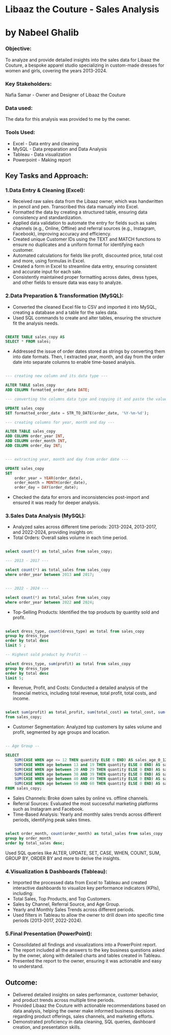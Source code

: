 # Libaaz the Couture - Sales Analysis
# by Nabeel Ghalib

### Objective: 
To analyze and provide detailed insights into the sales data for Libaaz the Couture, a bespoke apparel studio specializing in custom-made dresses for women and girls, covering the years 2013-2024.

### Key Stakeholders:
Nafia Samar - Owner and Designer of Libaaz the Couture

### Data used:
The data for this analysis was provided to me by the owner.

### Tools Used:
- Excel - Data entry and cleaning
- MySQL - Data preparation and Data Analysis
- Tableau - Data visualization
- Powerpoint - Making report

## Key Tasks and Approach:

### 1.Data Entry & Cleaning (Excel):

- Received raw sales data from the Libaaz owner, which was handwritten in pencil and pen. Transcribed this data manually into Excel.
- Formatted the data by creating a structured table, ensuring data consistency and standardization.
- Applied data validation to automate the entry for fields such as sales channels (e.g., Online, Offline) and referral sources (e.g., Instagram, Facebook), improving accuracy and efficiency.
- Created unique Customer IDs using the TEXT and MATCH functions to ensure no duplicates and a uniform format for identifying each customer.
- Automated calculations for fields like profit, discounted price, total cost and more, using formulas in Excel.
- Created a form in Excel to streamline data entry, ensuring consistent and accurate input for each sale.
- Consistently maintained proper formatting across dates, dress types, and other fields to ensure data was easy to analyze.

### 2.Data Preparation & Transformation (MySQL):

- Converted the cleaned Excel file to CSV and imported it into MySQL, creating a database and a table for the sales data.
- Used SQL commands to create and alter tables, ensuring the structure fit the analysis needs.
```sql

CREATE TABLE sales_copy AS
SELECT * FROM sales;

```
- Addressed the issue of order dates stored as strings by converting them into date formats. Then, I extracted year, month, and day from the order date into separate columns to enable time-based analysis.

```sql

--- creating new column and its data type ---

ALTER TABLE sales_copy
ADD COLUMN formatted_order_date DATE;

--- converting the columns data type and copying it and paste the values the newly created columns ---

UPDATE sales_copy
SET formatted_order_date = STR_TO_DATE(order_date, '%Y-%m-%d');

--- creating columns for year, month and day ---

ALTER TABLE sales_copy
ADD COLUMN order_year INT,
ADD COLUMN order_month INT,
ADD COLUMN order_day INT;


--- extracting year, month and day from order date ---

UPDATE sales_copy
SET 
    order_year = YEAR(order_date),
    order_month = MONTH(order_date),
    order_day = DAY(order_date);

```
- Checked the data for errors and inconsistencies post-import and ensured it was ready for deeper analysis.

### 3.Sales Data Analysis (MySQL):

- Analyzed sales across different time periods: 2013-2024, 2013-2017, and 2022-2024, providing insights on:
- Total Orders: Overall sales volume in each time period.

```sql

select count(*) as total_sales from sales_copy;

--- 2013 - 2017 ---

select count(*) as total_sales from sales_copy
where order_year between 2013 and 2017;


--- 2022 - 2024 ---

select count(*) as total_sales from sales_copy
where order_year between 2022 and 2024;

```
- Top-Selling Products: Identified the top products by quantity sold and profit.

```sql

select dress_type, count(dress_type) as total from sales_copy 
group by dress_type
order by total desc
limit 5 ;

-- Highest sold product by Profit --

select dress_type, sum(profit) as total from sales_copy 
group by dress_type
order by total desc
limit 5;

```
- Revenue, Profit, and Costs: Conducted a detailed analysis of the financial metrics, including total revenue, total profit, total costs, and income.

```sql

select sum(profit) as total_profit, sum(total_cost) as total_cost, sum(discounted_price) as total_revenue, sum(income) as total_income
from sales_copy;

```
- Customer Segmentation: Analyzed top customers by sales volume and profit, segmented by age groups and location.

```sql

-- Age Group --

SELECT
    SUM(CASE WHEN age <= 12 THEN quantity ELSE 0 END) AS sales_age_0_12,
    SUM(CASE WHEN age between 13 and 19 THEN quantity ELSE 0 END) AS sales_age_13_19,
    SUM(CASE WHEN age between 20 AND 29 THEN quantity ELSE 0 END) AS sales_age_20_29,
    SUM(CASE WHEN age between 30 AND 39 THEN quantity ELSE 0 END) AS sales_age_30_39,
    SUM(CASE WHEN age between 40 AND 49 THEN quantity ELSE 0 END) AS sales_age_40_49,
    SUM(CASE WHEN age between 50 AND 60 THEN quantity ELSE 0 END) AS sales_age_50_60
FROM sales_copy;

```
- Sales Channels: Broke down sales by online vs. offline channels.
- Referral Sources: Evaluated the most successful marketing platforms such as Instagram and Facebook.
- Time-Based Analysis: Yearly and monthly sales trends across different periods, identifying peak sales times.

```sql

select order_month, count(order_month) as total_sales from sales_copy
group by order_month
order by total_sales desc;

```
Used SQL queries like ALTER, UPDATE, SET, CASE, WHEN, COUNT, SUM, GROUP BY, ORDER BY and more to derive the insights.

### 4.Visualization & Dashboards (Tableau):

- Imported the processed data from Excel to Tableau and created interactive dashboards to visualize key performance indicators (KPIs), including:
- Total Sales, Top Products, and Top Customers.
- Sales by Channel, Referral Source, and Age Group.
- Yearly and Monthly Sales Trends across different periods.
- Used filters in Tableau to allow the owner to drill down into specific time periods (2013-2017, 2022-2024).

### 5.Final Presentation (PowerPoint):

- Consolidated all findings and visualizations into a PowerPoint report.
- The report included all the answers to the key business questions asked by the owner, along with detailed charts and tables created in Tableau.
- Presented the report to the owner, ensuring it was actionable and easy to understand.

## Outcome:
- Delivered detailed insights on sales performance, customer behavior, and product trends across multiple time periods.
- Provided Libaaz the Couture with actionable recommendations based on data analysis, helping the owner make informed business decisions regarding product offerings, sales channels, and marketing efforts.
- Demonstrated proficiency in data cleaning, SQL queries, dashboard creation, and presentation skills.


